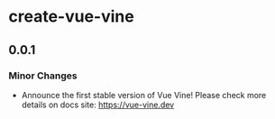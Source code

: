 # create-vue-vine

## 0.0.1

### Minor Changes

- Announce the first stable version of Vue Vine! Please check more details on docs site: https://vue-vine.dev

